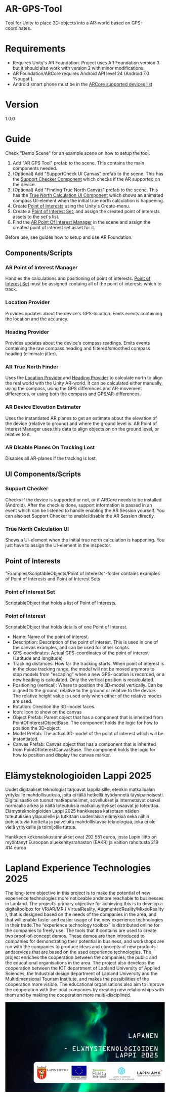 # AR-GPS-Tool
Tool for Unity to place 3D-objects into a AR-world based on GPS-coordinates.

# Requirements
- Requires Unity's AR Foundation. Project uses AR Foundation version 3 but it should also work with version 2 with minor modifications.
- AR Foundation/ARCore requires Android API level 24 (Android 7.0 'Nougat').
- Android smart phone must be in the [ARCore supported devices list](https://developers.google.com/ar/discover/supported-devices)

# Version
1.0.0

# Guide
Check "Demo Scene" for an example scene on how to setup the tool.

1. Add "AR GPS Tool" prefab to the scene. This contains the main components needed.
2. (Optional) Add "SupportCheck UI Canvas" prefab to the scene. This has the [Support Checker Component](#Support-Checker) which checks if the AR supported on the device.
3. (Optional) Add "Finding True North Canvas" prefab to the scene. This has the [True North Calculation UI Component](#True-North-Calculation-UI) which shows an animated compass UI-element when the initial true north calculation is happening.
4. Create [Point of Interests](#Point-Of-Interest) using the Unity's Create-menu. 
5. Create a [Point of Interest Set](#Point-Of-Interest-Set), and assign the created point of interests assets to the set's list.
6. Find the [AR Point Of Interest Manager](#AR-Point-Of-Interest-Manager) in the scene and assign the created point of interest set asset for it.

Before use, see guides how to setup and use AR Foundation.

## Components/Scripts

### AR Point of Interest Manager
Handles the calculations and positioning of point of interests. [Point of Interest Set](#Point-of-Interests) must be assigned containg all of the point of interests which to track. 

### Location Provider
Provides updates about the device's GPS-location. Emits events containing the location and the accuracy.

### Heading Provider
Provides updates about the device's compass readings. Emits events containing the raw compass heading and filtered/smoothed compass heading (eliminate jitter).

### AR True North Finder
Uses the [Location Provider](#Location-Provider) and [Heading Provider](#Heading-Provider) to calculate north to align the real world with the Unity AR-world. It can be calculated either manually, using the compass, using the GPS differences and AR-movement differences, or using both the compass and GPS/AR-differences.

### AR Device Elevation Estimater
Uses the instantiated AR planes to get an estimate about the elevation of the device (relative to ground) and where the ground level is. AR Point of Interest Manager uses this data to align objects on on the ground level, or relative to it.

### AR Disable Planes On Tracking Lost
Disables all AR-planes if the tracking is lost.

## UI Components/Scripts
### Support Checker
Checks if the device is supported or not, or if ARCore needs to be installed (Android). After the check is done, support information is passed in an event which can be listened to handle enabling the AR Session yourself. You can also set Support Checker to enable/disable the AR Session directly.

### True North Calculation UI
Shows a UI-element when the initial true north calculation is happening. You just have to assign the UI-element in the inspector.

## Point of Interests
"Examples/ScriptableObjects/Point of Interests"-folder contains examples of Point of Interests and Point of Interest Sets

### Point of Interest Set
ScriptableObject that holds a list of Point of Interests.

### Point of Interest
ScriptableObject that holds details of one Point of Interest.
 - Name: Name of the point of interest.
 - Description: Description of the point of interest. This is used in one of the canvas examples, and can be used for other scripts.
 - GPS-coordinates: Actual GPS-coordinates of the point of interest (Latitude and longitude)
 - Tracking distances: How far the tracking starts. When point of interest is in the close tracking range, the model will not be moved anymore to stop models from "escaping" when a new GPS-location is recorded, or a new heading is calculated. Only the vertical position is recalculated.
 - Positioning (vertical): Where to position the 3D-model vertically. Can be aligned to the ground, relative to the ground or relative to the device. The relative height value is used only when either of the relative modes are used.
 - Rotation: Direction the 3D-model faces.
 - Icon: Icon to show on the canvas
 - Object Prefab: Parent object that has a component that is inherited from PointOfInterestObjectBase. The component holds the logic for how to position the 3D-object.
 - Model Prefab: The actual 3D-model of the point of interest which will be instantiated.
 - Canvas Prefab: Canvas object that has a component that is inherited from PointOfInterestCanvasBase. The component holds the logic for how to position and display the canvas marker.

# Elämysteknologioiden Lappi 2025

Uudet digitaaliset teknologiat tarjoavat lappilaisille, etenkin matkailualan yrityksille mahdollisuuksia, joita ei tällä hetkellä hyödynnetä täysipainoisesti. Digitalisaatio on tuonut matkapuhelimet, sovellukset ja internetsivut osaksi normaalia arkea ja näitä toteutuksia matkailuyritykset osaavat jo toteuttaa. Elämysteknologioiden Lappi 2025 hankkeessa katsotaan näiden toteutuksien yläpuolelle ja tutkitaan uudenlaisia elämyksiä sekä niihin pohjautuvia tuotteita ja palveluita mahdollistavaa teknologiaa, joka ei ole vielä yrityksille ja toimijoille tuttua.

Hankkeen kokonaiskustannukset ovat 292 551 euroa, josta Lapin liitto on myöntänyt Euroopan aluekehitysrahaston (EAKR) ja valtion rahoitusta 219 414 euroa

# Lapland Experience Technologies 2025
The long-term objective in this project is to make the potential of new experience technologies more noticeable andmore reachable to businesses in Lapland. The project’s primary objective for achieving this is to develop a digitaltoolbox for  VR/AR/MR ( VirtualReality, AugmentedReality/MixedReality ), that is designed based on the needs of the companies in the area, and that will enable faster and easier usage of the new experience technologies in their trade.The “experience technology toolbox” is distributed online for the companies to freely use. The tools that it contains are used to create two proof-of-concept demos. These demos are then introduced to companies for demonstrating their potential in business, and workshops are run with the companies to produce ideas and concepts of new products andservices that are based on the used experience technologies. The project enriches the cooperation between the companies, the public and the educational organisations in the area. The project also develops the cooperation between the ICT department of Lapland University of Applied Sciences, the Industrial design department of Lapland University and the Multidimensional Tourism Institute, and makes the possibilities of the cooperation more visible. The educational organisations also aim to improve the cooperation with the local companies by creating new relationships with them and by making the cooperation more multi-disciplined.

![Screenshot](LapanenLogo.jpg)
